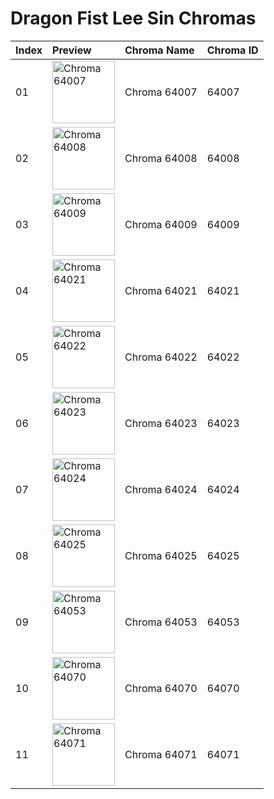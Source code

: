 # Dragon Fist Lee Sin Chromas

| Index | Preview | Chroma Name | Chroma ID |
|:---|:---|:---|:---|
| 01 | <img src='https://raw.communitydragon.org/latest/plugins/rcp-be-lol-game-data/global/default/v1/champion-chroma-images/64/64007.png' alt='Chroma 64007' width='100'> | Chroma 64007 | 64007 |
| 02 | <img src='https://raw.communitydragon.org/latest/plugins/rcp-be-lol-game-data/global/default/v1/champion-chroma-images/64/64008.png' alt='Chroma 64008' width='100'> | Chroma 64008 | 64008 |
| 03 | <img src='https://raw.communitydragon.org/latest/plugins/rcp-be-lol-game-data/global/default/v1/champion-chroma-images/64/64009.png' alt='Chroma 64009' width='100'> | Chroma 64009 | 64009 |
| 04 | <img src='https://raw.communitydragon.org/latest/plugins/rcp-be-lol-game-data/global/default/v1/champion-chroma-images/64/64021.png' alt='Chroma 64021' width='100'> | Chroma 64021 | 64021 |
| 05 | <img src='https://raw.communitydragon.org/latest/plugins/rcp-be-lol-game-data/global/default/v1/champion-chroma-images/64/64022.png' alt='Chroma 64022' width='100'> | Chroma 64022 | 64022 |
| 06 | <img src='https://raw.communitydragon.org/latest/plugins/rcp-be-lol-game-data/global/default/v1/champion-chroma-images/64/64023.png' alt='Chroma 64023' width='100'> | Chroma 64023 | 64023 |
| 07 | <img src='https://raw.communitydragon.org/latest/plugins/rcp-be-lol-game-data/global/default/v1/champion-chroma-images/64/64024.png' alt='Chroma 64024' width='100'> | Chroma 64024 | 64024 |
| 08 | <img src='https://raw.communitydragon.org/latest/plugins/rcp-be-lol-game-data/global/default/v1/champion-chroma-images/64/64025.png' alt='Chroma 64025' width='100'> | Chroma 64025 | 64025 |
| 09 | <img src='https://raw.communitydragon.org/latest/plugins/rcp-be-lol-game-data/global/default/v1/champion-chroma-images/64/64053.png' alt='Chroma 64053' width='100'> | Chroma 64053 | 64053 |
| 10 | <img src='https://raw.communitydragon.org/latest/plugins/rcp-be-lol-game-data/global/default/v1/champion-chroma-images/64/64070.png' alt='Chroma 64070' width='100'> | Chroma 64070 | 64070 |
| 11 | <img src='https://raw.communitydragon.org/latest/plugins/rcp-be-lol-game-data/global/default/v1/champion-chroma-images/64/64071.png' alt='Chroma 64071' width='100'> | Chroma 64071 | 64071 |
